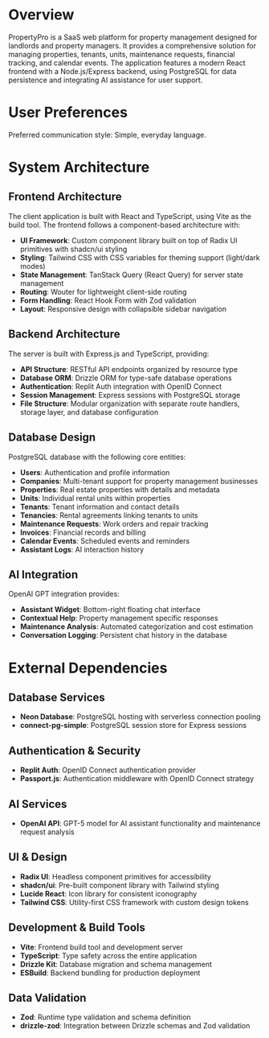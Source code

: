 # Overview

PropertyPro is a SaaS web platform for property management designed for landlords and property managers. It provides a comprehensive solution for managing properties, tenants, units, maintenance requests, financial tracking, and calendar events. The application features a modern React frontend with a Node.js/Express backend, using PostgreSQL for data persistence and integrating AI assistance for user support.

# User Preferences

Preferred communication style: Simple, everyday language.

# System Architecture

## Frontend Architecture
The client application is built with React and TypeScript, using Vite as the build tool. The frontend follows a component-based architecture with:
- **UI Framework**: Custom component library built on top of Radix UI primitives with shadcn/ui styling
- **Styling**: Tailwind CSS with CSS variables for theming support (light/dark modes)
- **State Management**: TanStack Query (React Query) for server state management
- **Routing**: Wouter for lightweight client-side routing
- **Form Handling**: React Hook Form with Zod validation
- **Layout**: Responsive design with collapsible sidebar navigation

## Backend Architecture
The server is built with Express.js and TypeScript, providing:
- **API Structure**: RESTful API endpoints organized by resource type
- **Database ORM**: Drizzle ORM for type-safe database operations
- **Authentication**: Replit Auth integration with OpenID Connect
- **Session Management**: Express sessions with PostgreSQL storage
- **File Structure**: Modular organization with separate route handlers, storage layer, and database configuration

## Database Design
PostgreSQL database with the following core entities:
- **Users**: Authentication and profile information
- **Companies**: Multi-tenant support for property management businesses
- **Properties**: Real estate properties with details and metadata
- **Units**: Individual rental units within properties
- **Tenants**: Tenant information and contact details
- **Tenancies**: Rental agreements linking tenants to units
- **Maintenance Requests**: Work orders and repair tracking
- **Invoices**: Financial records and billing
- **Calendar Events**: Scheduled events and reminders
- **Assistant Logs**: AI interaction history

## AI Integration
OpenAI GPT integration provides:
- **Assistant Widget**: Bottom-right floating chat interface
- **Contextual Help**: Property management specific responses
- **Maintenance Analysis**: Automated categorization and cost estimation
- **Conversation Logging**: Persistent chat history in the database

# External Dependencies

## Database Services
- **Neon Database**: PostgreSQL hosting with serverless connection pooling
- **connect-pg-simple**: PostgreSQL session store for Express sessions

## Authentication & Security
- **Replit Auth**: OpenID Connect authentication provider
- **Passport.js**: Authentication middleware with OpenID Connect strategy

## AI Services
- **OpenAI API**: GPT-5 model for AI assistant functionality and maintenance request analysis

## UI & Design
- **Radix UI**: Headless component primitives for accessibility
- **shadcn/ui**: Pre-built component library with Tailwind styling
- **Lucide React**: Icon library for consistent iconography
- **Tailwind CSS**: Utility-first CSS framework with custom design tokens

## Development & Build Tools
- **Vite**: Frontend build tool and development server
- **TypeScript**: Type safety across the entire application
- **Drizzle Kit**: Database migration and schema management
- **ESBuild**: Backend bundling for production deployment

## Data Validation
- **Zod**: Runtime type validation and schema definition
- **drizzle-zod**: Integration between Drizzle schemas and Zod validation